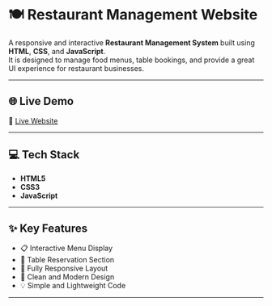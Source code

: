 # 🍽️ Restaurant Management Website

A responsive and interactive **Restaurant Management System** built using **HTML**, **CSS**, and **JavaScript**.  
It is designed to manage food menus, table bookings, and provide a great UI experience for restaurant businesses.

---

## 🌐 Live Demo

🔗 [Live Website](https://grand-choux-61afde.netlify.app/)

---

## 💻 Tech Stack

- **HTML5**
- **CSS3**
- **JavaScript**

---

## ✨ Key Features

- 📋 Interactive Menu Display
- 📅 Table Reservation Section
- 📱 Fully Responsive Layout
- 🎨 Clean and Modern Design
- 💡 Simple and Lightweight Code

---



